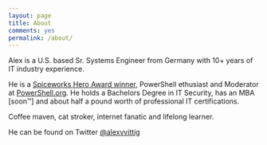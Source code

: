 ```yaml
---
layout: page
title: About
comments: yes
permalink: /about/
---
```


Alex is a U.S. based Sr. Systems Engineer from Germany with 10+ years of IT industry experience.

He is a [Spiceworks Hero Award winner](https://community.spiceworks.com/field-guide/spicies-award), PowerShell ethusiast and Moderator at [PowerShell.org](https://powershell.org/). He holds a Bachelors Degree in IT Security, has an MBA [soon&trade;] and about half a pound worth of professional IT certifications. 

Coffee maven, cat stroker, internet fanatic and lifelong learner. 

He can be found on Twitter [@alexvvittig](https://twitter.com/alexvvittig)
